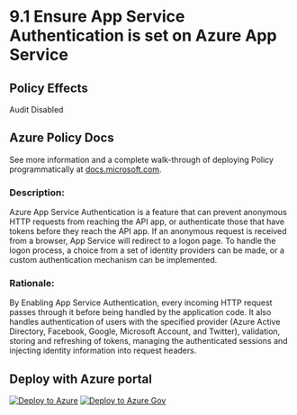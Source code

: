 # 9.1 Ensure App Service Authentication is set on Azure App Service

## Policy Effects
Audit
Disabled

## Azure Policy Docs
See more information and a complete walk-through of deploying Policy programmatically at
[docs.microsoft.com](https://docs.microsoft.com/azure/governance/policy/samples/allowed-custom-images).

### Description: 
Azure App Service Authentication is a feature that can prevent anonymous HTTP requests
from reaching the API app, or authenticate those that have tokens before they reach the API
app. If an anonymous request is received from a browser, App Service will redirect to a
logon page. To handle the logon process, a choice from a set of identity providers can be
made, or a custom authentication mechanism can be implemented.

### Rationale: 
By Enabling App Service Authentication, every incoming HTTP request passes through it
before being handled by the application code. It also handles authentication of users with
the specified provider (Azure Active Directory, Facebook, Google, Microsoft Account, and
Twitter), validation, storing and refreshing of tokens, managing the authenticated sessions
and injecting identity information into request headers.

## Deploy with Azure portal

[![Deploy to Azure](https://azuredeploy.net/deploybutton.png)](https://portal.azure.com/?#blade/Microsoft_Azure_Policy/CreatePolicyDefinitionBlade/uri/https%3A%2F%2Fraw.githubusercontent.com%2Fmrajess%2FAzure-Policy-CIS%2Fmaster%2Fpolicies%2F9_app_service%2F9.1%2FPolicy%2Fazurepolicy.json)
[![Deploy to Azure Gov](https://docs.microsoft.com/azure/governance/policy/media/deploy/deployGovbutton.png)](https://portal.azure.us/?#blade/Microsoft_Azure_Policy/CreatePolicyDefinitionBlade/uri/https%3A%2F%2Fraw.githubusercontent.com%2Fmrajess%2FAzure-Policy-CIS%2Fmaster%2Fpolicies%2F9_app_service%2F9.1%2FPolicy%2Fazurepolicy.json)